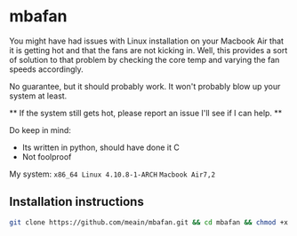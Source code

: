 # mbafan

You might have had issues with Linux installation on your Macbook Air that it is getting hot and that the fans are not kicking in.
Well, this provides a sort of solution to that problem by checking the core temp and varying the fan speeds accordingly.

No guarantee, but it should probably work. It won't probably blow up your system at least.

** If the system still gets hot, please report an issue I'll see if I can help. **

Do keep in mind:
* Its written in python, should have done it C
* Not foolproof

My system: `x86_64 Linux 4.10.8-1-ARCH` `Macbook Air7,2`

## Installation instructions
```sh
git clone https://github.com/meain/mbafan.git && cd mbafan && chmod +x install && sudo ./install && cd ..
```
